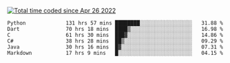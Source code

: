 <a href="https://wakatime.com/@9797ee4f-4108-45bb-8fc2-b36b9c1a1c89"><img src="https://wakatime.com/badge/user/9797ee4f-4108-45bb-8fc2-b36b9c1a1c89.svg?style=for-the-badge" alt="Total time coded since Apr 26 2022" /></a>

<!--START_SECTION:waka-->

```text
Python             131 hrs 57 mins ████████░░░░░░░░░░░░░░░░░   31.88 %
Dart               70 hrs 18 mins  ████▒░░░░░░░░░░░░░░░░░░░░   16.98 %
C                  61 hrs 30 mins  ███▓░░░░░░░░░░░░░░░░░░░░░   14.86 %
C#                 38 hrs 28 mins  ██▒░░░░░░░░░░░░░░░░░░░░░░   09.29 %
Java               30 hrs 16 mins  █▓░░░░░░░░░░░░░░░░░░░░░░░   07.31 %
Markdown           17 hrs 9 mins   █░░░░░░░░░░░░░░░░░░░░░░░░   04.15 %
```

<!--END_SECTION:waka-->
